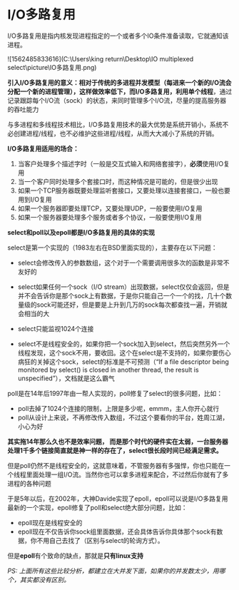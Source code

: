 # I/O多路复用

I/O多路复用是指内核发现进程指定的一个或者多个IO条件准备读取，它就通知该进程。

![1562485833616](C:\Users\king return\Desktop\IO multiplexed select\picture\IO多路复用.png)

**引入I/O多路复用的意义：**相对于传统的多进程并发模型（每进来一个新的I/O流会分配一个新的进程管理），这样做效率低下，而I/O多路复用，利用**单个线程**，通过记录跟踪每个I/O流（sock）的状态，来同时管理多个I/O流，尽量的提高服务器的吞吐能力

与多进程和多线程技术相比，I/O多路复用技术的最大优势是系统开销小，系统不必创建进程/线程，也不必维护这些进程/线程，从而大大减小了系统的开销。

**I/O多路复用适用的场合：**

1. 当客户处理多个描述字时（一般是交互式输入和网络套接字），**必须**使用I/O复用
2. 当一个客户同时处理多个套接口时，而这种情况是可能的，但是很少出现
3. 如果一个TCP服务器既要处理监听套接口，又要处理以连接套接口，一般也要用到I/O复用
4. 如果一个服务器即要处理TCP，又要处理UDP，一般要使用I/O复用
5. 如果一个服务器要处理多个服务或者多个协议，一般要使用I/O复用

**select和poll以及epoll都是I/O多路复用的具体的实现**

select是第一个实现的（1983左右在BSD里面实现的），主要存在以下问题：

- select会修改传入的参数数组，这个对于一个需要调用很多次的函数是非常不友好的

- select如果任何一个sock（I/O stream）出现数据，select仅仅会返回，但是并不会告诉你是那个sock上有数据，于是你只能自己一个一个的找，几十个数量级的sock可能还好，但是要是上升到几万的sock每次都查找一遍，开销就会相当的大
- select只能监视1024个连接
- select不是线程安全的，如果你把一个sock加入到select，然后突然另外一个线程发现，这个sock不用，要收回。这个在select是不支持的，如果你要伤心病狂的关掉这个sock，select的标准是不可预测（“If a file descriptor being monitored by select() is closed in another thread, the result is unspecified”），文档就是这么霸气

poll是在14年后1997年由一帮人实现的，poll修复了select的很多问题，比如：

- poll去掉了1024个连接的限制，上限是多少呢，emmm，主人你开心就行
- poll从设计上来说，不再修改传入数组，不过这个要看你的平台，姓周江湖，小心为好

**其实拖14年那么久也不是效率问题， 而是那个时代的硬件实在太弱，一台服务器处理1千多个链接简直就是神一样的存在了，select很长段时间已经满足需求。**

但是poll仍然不是线程安全的，这就意味着，不管服务器有多强悍，你也只能在一个线程里面处理一组I/O流。当然你也可以拿多进程来配合，不过然后你就有了多进程的各种问题

于是5年以后，在2002年，大神Davide实现了epoll，epoll可以说是I/O多路复用最新的一个实现，epoll修复了poll和select绝大部分问题，比如：

- epoll现在是线程安全的
- epoll现在不仅告诉你sock组里面数据，还会具体告诉你具体那个sock有数据，你不用自己去找了（区别与select的轮询方式）。

但是**epoll**有个致命的缺点，那就是**只有linux支持**

*PS: 上面所有这些比较分析，都建立在大并发下面，如果你的并发数太少，用哪个，其实都没有区别。*



